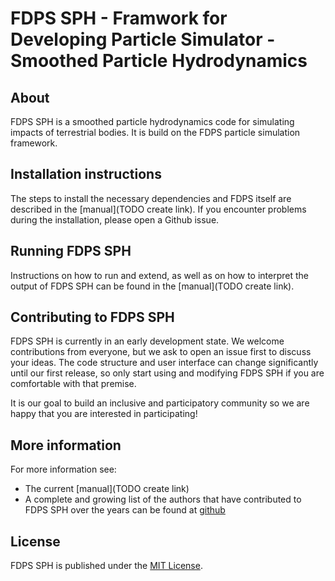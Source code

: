 FDPS SPH - Framwork for Developing Particle Simulator - Smoothed Particle Hydrodynamics
===========================================================

About
-----

FDPS SPH is a smoothed particle hydrodynamics code for simulating
impacts of terrestrial bodies. It is build on the FDPS particle
simulation framework.


Installation instructions
-------------------------

The steps to install the necessary dependencies and FDPS itself are described
in the [manual](TODO create link). If you encounter
problems during the installation, please open a Github issue. 


Running FDPS SPH
----------------------------

Instructions on how to run and extend, as well as on how to interpret the
output of FDPS SPH can be found in the [manual](TODO create link). 

Contributing to FDPS SPH
----------------------

FDPS SPH is currently in an early development state. We welcome contributions
from everyone, but we ask to open an issue first to discuss your ideas.
The code structure and user interface can change significantly until
our first release, so only start using and modifying FDPS SPH if you
are comfortable with that premise.

It is our goal to build an inclusive
and participatory community so we are happy that you are interested in
participating! 


More information
----------------

For more information see:
 - The current [manual](TODO create link)
 - A complete and growing list of the authors that have contributed to FDPS SPH over the years can be found at [github](https://github.com/geodynamics/aspect/graphs/contributors)


License
-------

FDPS SPH is published under the [MIT License](LICENSE).
